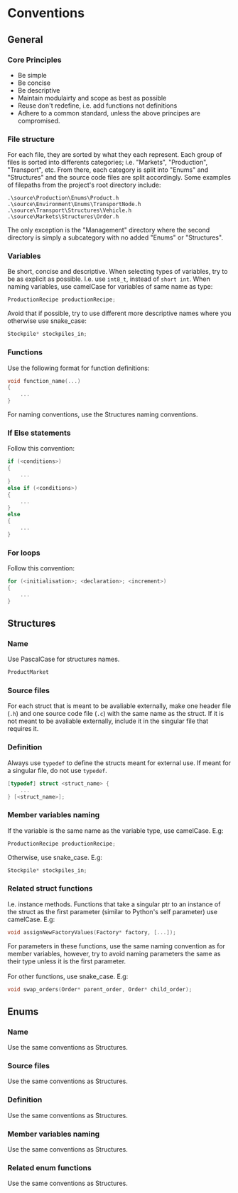 # Conventions

## General

### Core Principles
* Be simple
* Be concise
* Be descriptive
* Maintain modulairty and scope as best as possible
* Reuse don't redefine, i.e. add functions not definitions
* Adhere to a common standard, unless the above principes are compromised.

### File structure
For each file, they are sorted by what they each represent.
Each group of files is sorted into differents categories; i.e. "Markets", "Production", "Transport", etc.
From there, each category is split into "Enums" and "Structures" and the source code files are split accordingly.
Some examples of filepaths from the project's root directory include:
```
.\source\Production\Enums\Product.h
.\source\Environment\Enums\TransportNode.h
.\source\Transport\Structures\Vehicle.h
.\source\Markets\Structures\Order.h
```
The only exception is the "Management" directory where the second directory is simply a subcategory with no added "Enums" or "Structures".

### Variables
Be short, concise and descriptive. When selecting types of variables, try to be as explicit as possible. I.e. use `int8_t`, instead of `short int`. When naming variables, use camelCase for variables of same name as type:
```c
ProductionRecipe productionRecipe;
```
Avoid that if possible, try to use different more descriptive names where you otherwise use snake_case:
```c
Stockpile* stockpiles_in;
```

### Functions
Use the following format for function definitions:
```c
void function_name(...)
{
    ...
}
```
For naming conventions, use the Structures naming conventions.

### If Else statements
Follow this convention:
```c
if (<conditions>)
{
    ...
}
else if (<conditions>)
{
    ...
}
else 
{
    ...
}
```

### For loops
Follow this convention:
```c
for (<initialisation>; <declaration>; <increment>)
{
    ...
}
```

## Structures

### Name
Use PascalCase for structures names.
```c 
ProductMarket
```

### Source files
For each struct that is meant to be avaliable externally, make one header file (`.h`) and one source code file (`.c`) with the same name as the struct. If it is not meant to be avaliable externally, include it in the singular file that requires it.

### Definition
Always use `typedef` to define the structs meant for external use. If meant for a singular file, do not use `typedef`.
```c
[typedef] struct <struct_name> {
    ...
} [<struct_name>];
```

### Member variables naming
If the variable is the same name as the variable type, use camelCase. E.g:
```c
ProductionRecipe productionRecipe;
```
Otherwise, use snake_case. E.g:
```c
Stockpile* stockpiles_in;
```

### Related struct functions
I.e. instance methods. Functions that take a singular ptr to an instance of the struct as the first parameter (similar to Python's self parameter) use camelCase. E.g:
```c
void assignNewFactoryValues(Factory* factory, [...]);
```
For parameters in these functions, use the same naming convention as for member variables, however, try to avoid naming parameters the same as their type unless it is the first parameter.
<br><br>
For other functions, use snake_case. E.g:
```c
void swap_orders(Order* parent_order, Order* child_order);
```

## Enums

### Name
Use the same conventions as Structures.

### Source files
Use the same conventions as Structures.

### Definition
Use the same conventions as Structures.

### Member variables naming
Use the same conventions as Structures.

### Related enum functions
Use the same conventions as Structures.
